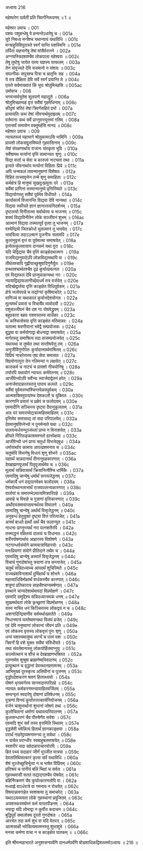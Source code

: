 अध्यायः 216

महेश्वरेण पार्वतीं प्रति त्रिवर्गनिरूपणम् ॥ 1 ॥

महेश्वर उवाच ।	001  
पशवः पशुबन्धेषु ये हन्यन्तेऽध्वरेषु च ।	001a  
यूपे निबध्य मन्त्रैश्च यथान्यायं यथाविधि ।	001c  
मन्त्राहुतिविपूतास्ते स्वर्गं यान्ति यशस्विनि ॥	001e  
तर्पिता यज्ञभागेषु तेषां मांसैर्वरानने ।	002a  
अग्नयस्त्रिदशाश्चैव लोकपाला महेश्वराः ॥	002c  
तेषु तुष्टेषु जायेत यस्य यज्ञस्य यत्फलम् ।	003a  
तेन संयुज्यते देवि यजमानो न संशयः ॥	003c  
सपत्नीकः सपुत्रश्च पित्रा च भ्रातृभिः सह ।	004a  
ये तत्र दीक्षिता देवि सर्वे स्वर्गं प्रयान्ति ते ॥	004c  
एतत्ते सर्वमाख्यातं किं भूयः श्रोतुमिच्छसि ॥	005ac  
उमोवाच ।	006  
भगवन्सर्वभूतेश शूलपाणे महाद्युते ।	006a  
श्रोतुमिच्छाम्यहं वृत्तं सर्वेषां गृहमेधिनाम् ॥	006c  
कीदृशं चरितं तेषां त्रिवर्गसहितं प्रभो ।	007a  
प्रत्यायतिः कथं तेषां जीवनार्थमुदाहृतम् ॥	007c  
वर्तमानाः कथं सर्वे प्राप्नुवन्त्युत्तमां गतिम् ।	008a  
एतत्सर्वं समासेन वक्तुमर्हसि मानद ॥	008c  
महेश्वर उवाच ।	009  
न्यायतस्त्वं महाभागे श्रोतुकामाऽसि भामिनि ।	009a  
प्रायशो लोकसद्वृत्तमिष्यते गृहवासिनाम् ॥	009c  
तेषां संरक्षणार्थाय राजानः संस्कृता भुवि ।	010a  
सर्वेषामथ मर्त्यानां वृत्तिं सामान्यतः शृणुः ॥	010c  
विद्या वार्ता च सेवा च कारुत्वं नाट्यता तथा ।	011a  
इत्यते जीवनार्थाय मर्त्यानां विहिताः प्रिये ॥	011c  
अपि जन्मफलं तावन्मानुषाणां विशेषतः ।	012a  
विहितं तत्स्ववृत्तेन तन्मे शृणु समाहिताः ॥	012c  
कर्मक्षेत्रं हि मानुष्यं सुखदुःखयुताः परे ।	013a  
सर्वेषां प्राणिनां तस्मान्मानुष्ये वृत्तिरिष्यते ॥	013c  
विद्यायोगस्तु सर्वेषां पूर्वमेव विधीयते ।	014a  
कार्याकार्यं विजानन्ति विद्यया देवि नान्यथा ॥	014c  
विद्यया स्फीयते ज्ञानं ज्ञानात्तत्वनिदर्शनम् ।	015a  
दृष्टतत्वो विनीतात्मा सर्वार्थस्य च भाजनम् ॥	015c  
शक्यं विद्याविनीतेन लोके सञ्जीवनं शुभम् ॥	016ac  
आत्मानं विद्यया तस्मात्पूर्वं वृत्वा तु भाजनम् ।	017a  
वश्येन्द्रियो जितक्रोधो भूतात्मानं तु भावयेत् ।	017c  
भावयित्वा तदाऽऽत्मानं पूजनीयः सतामपि ॥	017e  
कुलानुवृत्तं वृत्तं वा पूर्वमात्मा समाश्रयेत् ।	018a  
इत्येतत्कुलवासाय दानकर्म यथा पुरा ॥	018c  
यदि चेद्विद्यया चैव वृत्तिं काङ्क्षेदथात्मनः ।	019a  
राजविद्यानुवादेऽपि लोकविद्यामथापि वा ।	019c  
तीर्थतश्चापि गृह्णीयाच्छुश्रूषादिगुणैर्युतः ॥	019e  
ग्रन्थतश्चार्थतश्चैव दृढं कुर्यात्प्रयत्नतः ।	020a  
एवं विद्याफलं देवि प्राप्नुयान्नान्यथा नरः ।	020c  
न्यायाद्विद्याफलानीच्छेदधर्मं तत्र वर्जयेत् ॥	020e  
यदिच्छेद्वार्तया वृत्तिं काङ्क्षेत विधिपूर्वकम् ।	021a  
क्षेत्रे जलोपपन्ने च तद्योग्यां कृषिमाचरेत् ॥	021c  
वाणिज्यं वा यथाकालं कुर्यात्तद्देशयोगतः ।	022a  
मूल्यमर्थं प्रयासं च विचार्यैव व्ययोदयौ ॥	022c  
पशुसञ्जीवनं चैव दश गाः पोषयेद्ध्रुवम् ।	023a  
बहुप्रकारा बहवः पशवस्तस्य साधकाः ॥	023c  
यः कश्चित्सेवया वृत्तिं काङ्क्षेत मतिमान्नरः ।	024a  
यतात्मा श्रवणीयानां भवेद्वै सम्प्रयोजकः ॥	024c  
बुद्ध्या वा कर्मयोगाद्वा बोधनाद्वा समाश्रयेत् ।	025a  
मार्गतस्तु समाश्रित्य तदा तत्सम्प्रयोजयेत् ॥	025c  
यथायथा स तुष्येत तथा सन्तोषयेत्तु तम् ।	026a  
अनुजीविगुणोपेतः कुर्यादात्मार्थमाश्रितम् ॥	026c  
विप्रियं नाचरेत्तस्य एषा सेवा समासतः ।	027a  
विप्रयोगात्पुरा तेन गतिमन्यां न लक्षयेत् ॥	027c  
कारुकर्म च नाट्यं च प्रायशो नीचयोनिषु ।	028a  
तयोरपि यथायोगं न्यायतः कर्मवेतनम् ॥	028c  
आजीवेभ्योऽपि सर्वेभ्यः स्वार्जवाद्वेतनं हरेत् ।	029a  
अनार्जवादाहरतस्तत्तु पापाय कल्पते ॥	029c  
सर्वेषां पूर्वमारम्भांश्चिन्तयेन्नयपूर्वकम् ।	030a  
आत्मशक्तिमुपायांश्च देशकालौ च युक्तितः ।	030c  
कारणानि प्रयासं च प्रक्षेपं च फलोदयम् ॥	030e  
एवमादीनि सञ्चिन्त्य दृष्ट्वा दैवानुकूलताम् ।	031a  
अतः परं समारम्भेद्यत्रात्महितमाहितम् ॥	031c  
वृत्तिमेव समासाद्य तां सदा परिपालयेत् ।	032a  
देवमानुषविघ्नेभ्यो न पुनर्मन्यते यथा ॥	032c  
पालयन्वर्धयन्भुञ्जंस्तां प्राप्य न विनाशयेत् ।	033a  
क्षीयते गिरिसङ्काशमश्नतो ह्यनपेक्षया ॥	033c  
आजीवेभ्यो धनं प्राप्य चतुर्धा विभजेद्बुधः ।	034a  
धर्मायार्थाय कामाय आपत्प्रशमनाय च ॥	034c  
चतुर्ष्वपि विभागेषु विधानं शृणु शोभने ॥	035ac  
यज्ञार्थं चान्नदानार्थं दीनानुग्रहकारणात् ।	036a  
देवब्राह्मणपूजार्थं पितृपूजार्थमेव च ॥	036c  
मूलार्थं सन्निवासार्थं क्रियानित्यैश्चि धार्मिकैः ।	037a  
एवमादिषु चान्येषु धर्मार्थं सन्त्यजेद्धनम् ॥	037c  
धर्मकार्ये धनं दद्यादनवेक्ष्य फलोदयम् ।	038a  
ऐश्वर्यस्थानलाभार्थं राजवाल्लभ्यकारणात् ॥	038c  
वार्तायां च समारम्भेऽमात्यमित्रपरिग्रहे ।	039a  
आवाहे च विवाहे च पुत्राणां वृत्तिकारणात् ॥	039c  
अर्थोदयसमावाप्तावनर्थस्य विघातने ।	040a  
एवमादिषु चान्येषु अर्थार्थं विसृजेद्धनम् ॥	040c  
अनुबन्धं हेतुयुक्तं दृष्ट्वा वित्तं परित्यजेत् ।	041a  
अनर्थं बाधते ह्यर्थो अर्थं चैव फलान्युत ॥	041c  
नाधनाः प्राप्नुन्त्यर्थं नरा यत्नशतैरपि ।	042a  
तस्माद्धनं रक्षितव्यं दातव्यं च विधानतः ॥	042c  
शरीरपोषणार्थाय आहारस्य विशोषणे ।	043a  
नटगान्धर्वसंयोगे कामयात्राविहारयोः ॥	043c  
मनःप्रियाणां संयोगे प्रीतिदाने तथैव च ।	044a  
एवमादिषु चान्येषु कामार्तं विसृजेद्धनम् ॥	044c  
विचार्य गुणदोषांस्तु त्रयाणां तत्र सन्त्यजेत् ।	045a  
चतुर्थं सन्निदध्याच्च आपदर्थं शुचिस्मिते ॥	045c  
राज्यभ्रंशविनाशार्थं दुर्भिक्षार्थं च शोभने ।	046a  
महाव्याधिविमोक्षार्थं वार्धकस्यैव कारणात् ॥	046c  
शत्रूणां प्रतिकाराय साहसैश्चाप्यमर्षणात् ।	047a  
प्रस्थाने चान्यदेशार्थमापदां विप्रमोक्षणे ।	047c  
एवमादि समुद्दिश्य सन्निदध्यात्स्वकं धनम् ॥	047e  
सुखमर्थवतां लोके कृच्छ्राणां विप्रमोक्षणम् ।	048a  
यस्य नास्ति धनं किञ्चित्तस्य लोकद्वयं न च ॥	048c  
अशनादिन्द्रियाणीव सर्वमर्थात्प्रवर्तते ।	049a  
निधानमात्रं यस्तेषामन्यथा विलयं व्रजेत् ।	049c  
एवं देवि मनुष्याणां लोकानां जीवनं प्रति ॥	049e  
एवं लोकस्य वृत्तस्य लोकवृत्तं पुनः शृणु ।	050a  
धन्यं यशस्यमायुष्यं स्वर्ग्यं च परमं यशः ॥	050c  
त्रिवर्गो हि वशे युक्तः सर्वेषां संविधीयते ।	051a  
तथा संवर्तमानास्तु लोकयोर्हितमाप्नुयुः ॥	051c  
काल्योत्थानं च शौचं च देवब्राह्मणभक्तितः ।	052a  
गुरुणामेव शुश्रूषा ब्राह्मणेष्वभिवादनम् ॥	052c  
प्रत्युत्थानं च वृद्धानां देवस्थानप्रणामनम् ।	053a  
आभिमुख्यं पुरस्कृत्य अतिथीनां च पूजनम् ॥	053c  
वृद्धोपदेशकरणं श्रवणं हितपथ्ययोः ।	054a  
पोषणं भृत्यवर्गस्य सान्त्वदानपरिग्रहे ॥	054c  
न्यायतः कर्मकरणमन्यायाहितवर्जितम् ।	055a  
सम्यग्वृत्तं स्वदारेषु दोषाणां प्रतिषेधनम् ॥	055c  
पुत्राणां विनयं कुर्यात्तत्तत्कार्यनियोजनम् ।	056a  
वर्जनं चाशुभार्थानां शुभानां जोषणं तथा ॥	056c  
कुलोचितानां धर्माणां यथावत्परिपालनम् ।	057a  
कुलसन्धारणं चैव पौरुषेणैव सर्वशः ।	057c  
एवमादि शुभं सर्वं तस्य वृत्तमिति स्थितम् ॥	057e  
वृद्धसेवी भवेन्नित्यं हितार्थं ज्ञानकाङ्क्षया ।	058a  
परार्थं नाहरेद्द्रव्यमनामन्त्र्य तु सर्वथा ।	058c  
न याचेत परान्धीरः स्वबाहुबलमाश्रयेत् ॥	058e  
स्वशरीरं सदा रक्षेदाहाराचारयोरपि ।	059a  
हितं पथ्यं सदाहारं जीर्णं भुञ्जीत मात्रया ॥	059c  
देवतातिथिसत्कारं कृत्वा सर्वं यथाविधि ।	060a  
शेषं भुञ्जेच्छुचिर्भूत्वा न च भाषेत विप्रियम् ॥	060c  
प्रतिश्रयं च पानीयं बलिं भिक्षां च सर्वतः ।	061a  
गृहस्थवासी सततं तद्याद्गाश्चैव पोषयेत् ॥	061c  
बहिर्निष्क्रमणं चैव कुर्यात्कारणतोपि वा ।	062a  
मध्याह्ने वाऽर्धरात्रे वा गमनाय न रोचयेत् ॥	062c  
विषयान्नावगाहेत स्वशक्त्या तु समाचरेत् ।	063a  
यथाऽऽयव्ययता लोके गृहस्थानां प्रपूजितम् ॥	063c  
अयशस्करमर्थघ्नं कर्म यत्परपीडनम् ।	064a  
भयाद्वा यदि लोभाद्वा न कुर्वीत कदाचन ॥	064c  
बुद्धिपूर्वं समालोक्य दूरतो गुणदोषतः ।	065a  
आरभेत तदा कर्म शुभं वा यदि वेतरत् ॥	065c  
आत्मसाक्षी भवेन्नित्यमात्मनस्तु शुभाशुभे ।	066a  
मनसा कर्मणा वाचा न च काङ्क्षेत पातकम् ॥ ॥	066c  

इति श्रीमन्महाभारते अनुशासनपर्वणि दानधर्मपर्वणि षोडशाधिकद्विशततमोऽध्यायः ॥ 216 ॥
